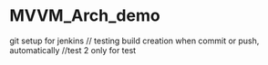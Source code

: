 # MVVM_Arch_demo
git setup for jenkins 
// testing build creation when commit or push, automatically 
//test 2 only for test
